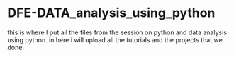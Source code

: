 # DFE-DATA_analysis_using_python
this is where I put all the files from the session on python and data analysis using python.
in here i will upload all the tutorials and the projects that we done.
